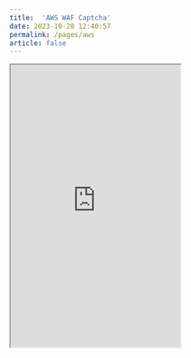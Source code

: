 ```yaml
---
title:  'AWS WAF Captcha'
date: 2023-10-20 12:40:57
permalink: /pages/aws
article: false
---
```


<iframe src="https://norway-meetup.aws.wslab.no/" height="500px" scrolling="no"></iframe>
